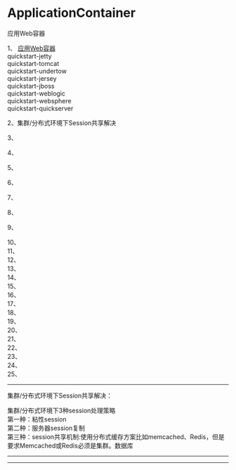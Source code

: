 # ApplicationContainer

应用Web容器


1、 [应用Web容器](https://github.com/youngzil/quickstart-application-container)    
quickstart-jetty    
quickstart-tomcat    
quickstart-undertow    
quickstart-jersey    
quickstart-jboss    
quickstart-weblogic    
quickstart-websphere    
quickstart-quickserver    

2、集群/分布式环境下Session共享解决      

3、      

4、      

5、      

6、      

7、      

8、      

9、      

10、      
11、      
12、      
13、      
14、      
15、      
16、      
17、      
18、      
19、      
20、      
21、      
22、      
23、      
24、      
25、      
      
      
      
      
      
      
---------------------------------------------------------------------------------------------------------------------      
集群/分布式环境下Session共享解决：    
  
集群/分布式环境下3种session处理策略      
第一种：粘性session      
第二种：服务器session复制      
第三种：session共享机制:使用分布式缓存方案比如memcached、Redis，但是要求Memcached或Redis必须是集群。数据库      
    
      
---------------------------------------------------------------------------------------------------------------------      
      
---------------------------------------------------------------------------------------------------------------------      
      
